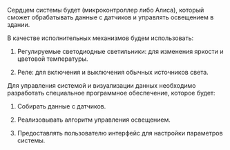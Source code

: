 
Сердцем системы будет (микроконтроллер либо Алиса), который сможет обрабатывать данные с датчиков и управлять освещением в здании.

В качестве исполнительных механизмов будем использовать:

1. Регулируемые светодиодные светильники: для изменения яркости и цветовой температуры.

2. Реле: для включения и выключения обычных источников света.

Для управления системой и визуализации данных необходимо разработать специальное программное обеспечение, которое будет:

1. Собирать данные с датчиков.

2. Реализовывать алгоритм управления освещением.

3. Предоставлять пользователю интерфейс для настройки параметров системы.
